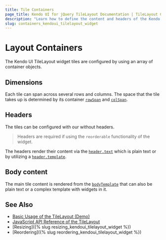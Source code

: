 ```yaml
---
title: Tile Containers
page_title: Kendo UI for jQuery TileLayout Documentation | TileLayout Containers | Kendo UI
description: "Learn how to define the content and headers of the Kendo UI for jQuery TileLayout containers."
slug: containers_kendoui_tilelayout_widget
---
```


# Layout Containers

The Kendo UI TileLayout widget tiles are configured by using an array of container objects. 

## Dimensions

Each tile can span across several rows and columns. The space that the tile takes up is determined by its container [`rowSpan`](/api/javascript/ui/tilelayout/configuration/containers.rowspan) and [`colSpan`](/api/javascript/ui/tilelayout/configuration/containers.colspan).

## Headers

The tiles can be configured with our without headers. 

> Headers are required if using the `reorderable` functionality of the widget.

The headers render their content via the [`header.text`](/api/javascript/ui/tilelayout/configuration/containers.header.text) which is plain text or by utilizing a [`header.template`](/api/javascript/ui/tilelayout/configuration/containers.header.template).

## Body content

The main tile content is rendered from the [`bodyTemplate`](/api/javascript/ui/tilelayout/configuration/containers.bodytemplate) that can also be plain text or a complex template with widgets in it.

## See Also

* [Basic Usage of the TileLayout (Demo)](https://demos.telerik.com/kendo-ui/tilelayout/index)
* [JavaScript API Reference of the TileLayout](/api/javascript/ui/tilelayout)
* [Resizing]({% slug resizing_kendoui_tilelayout_widget %})
* [Reordering]({% slug reordering_kendoui_tilelayout_widget %})
